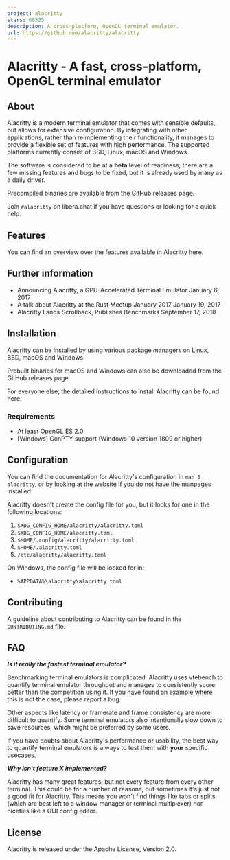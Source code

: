 ```yaml
---
project: alacritty
stars: 60525
description: A cross-platform, OpenGL terminal emulator.
url: https://github.com/alacritty/alacritty
---
```


Alacritty - A fast, cross-platform, OpenGL terminal emulator
============================================================

About
-----

Alacritty is a modern terminal emulator that comes with sensible defaults, but allows for extensive configuration. By integrating with other applications, rather than reimplementing their functionality, it manages to provide a flexible set of features with high performance. The supported platforms currently consist of BSD, Linux, macOS and Windows.

The software is considered to be at a **beta** level of readiness; there are a few missing features and bugs to be fixed, but it is already used by many as a daily driver.

Precompiled binaries are available from the GitHub releases page.

Join `#alacritty` on libera.chat if you have questions or looking for a quick help.

Features
--------

You can find an overview over the features available in Alacritty here.

Further information
-------------------

-   Announcing Alacritty, a GPU-Accelerated Terminal Emulator January 6, 2017
-   A talk about Alacritty at the Rust Meetup January 2017 January 19, 2017
-   Alacritty Lands Scrollback, Publishes Benchmarks September 17, 2018

Installation
------------

Alacritty can be installed by using various package managers on Linux, BSD, macOS and Windows.

Prebuilt binaries for macOS and Windows can also be downloaded from the GitHub releases page.

For everyone else, the detailed instructions to install Alacritty can be found here.

### Requirements

-   At least OpenGL ES 2.0
-   \[Windows\] ConPTY support (Windows 10 version 1809 or higher)

Configuration
-------------

You can find the documentation for Alacritty's configuration in `man 5 alacritty`, or by looking at the website if you do not have the manpages installed.

Alacritty doesn't create the config file for you, but it looks for one in the following locations:

1.  `$XDG_CONFIG_HOME/alacritty/alacritty.toml`
2.  `$XDG_CONFIG_HOME/alacritty.toml`
3.  `$HOME/.config/alacritty/alacritty.toml`
4.  `$HOME/.alacritty.toml`
5.  `/etc/alacritty/alacritty.toml`

On Windows, the config file will be looked for in:

-   `%APPDATA%\alacritty\alacritty.toml`

Contributing
------------

A guideline about contributing to Alacritty can be found in the `CONTRIBUTING.md` file.

FAQ
---

**_Is it really the fastest terminal emulator?_**

Benchmarking terminal emulators is complicated. Alacritty uses vtebench to quantify terminal emulator throughput and manages to consistently score better than the competition using it. If you have found an example where this is not the case, please report a bug.

Other aspects like latency or framerate and frame consistency are more difficult to quantify. Some terminal emulators also intentionally slow down to save resources, which might be preferred by some users.

If you have doubts about Alacritty's performance or usability, the best way to quantify terminal emulators is always to test them with **your** specific usecases.

**_Why isn't feature X implemented?_**

Alacritty has many great features, but not every feature from every other terminal. This could be for a number of reasons, but sometimes it's just not a good fit for Alacritty. This means you won't find things like tabs or splits (which are best left to a window manager or terminal multiplexer) nor niceties like a GUI config editor.

License
-------

Alacritty is released under the Apache License, Version 2.0.
